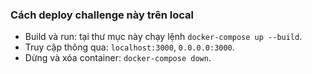 ### Cách deploy challenge này trên local
- Build và run: tại thư mục này chạy lệnh `docker-compose up --build`.
- Truy cập thông qua: `localhost:3000`, `0.0.0.0:3000`.
- Dừng và xóa container: `docker-compose down`. 